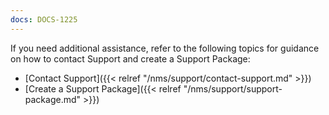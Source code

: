 ```yaml
---
docs: DOCS-1225
---
```


If you need additional assistance, refer to the following topics for guidance on how to contact Support and create a Support Package:

- [Contact Support]({{< relref "/nms/support/contact-support.md" >}})
- [Create a Support Package]({{< relref "/nms/support/support-package.md" >}})

